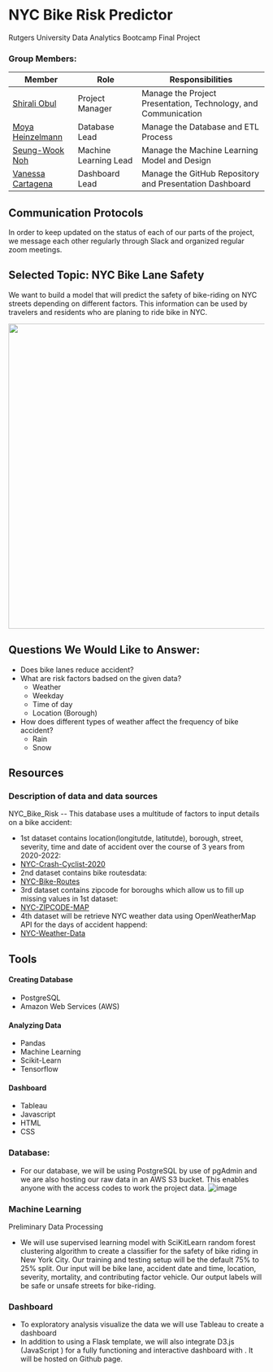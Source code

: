 # NYC Bike Risk Predictor
Rutgers University Data Analytics Bootcamp Final Project

### Group Members:
| Member               	| Role 	                 | Responsibilities                                                 |
|----------------------	|---------------------   | -------------                                                    |
| [Shirali Obul](https://github.com/ShiraliObul)|  Project Manager    	 |  Manage the Project Presentation, Technology, and Communication  |
| [Moya Heinzelmann](https://github.com/Moya112)    	|  Database Lead         |  Manage the Database and ETL Process                             |
| [Seung-Wook Noh](https://github.com/noahnohisalwaysgood)       	|  Machine Learning Lead |  Manage the Machine Learning Model and Design 	                |
| [Vanessa Cartagena](https://github.com/Vanessa-Cartagena)    	|  Dashboard Lead  	     |  Manage the GitHub Repository and Presentation Dashboard         

## Communication Protocols
In order to keep updated on the status of each of our parts of the project, we message each other regularly through Slack and organized regular zoom meetings.

## Selected Topic: NYC Bike Lane Safety
We want to build a model that will predict the safety of bike-riding on NYC streets depending on different factors.
This information can be used by travelers and residents who are planing to ride bike in NYC.

<p align="center">
<img width="800" height="600" src="https://user-images.githubusercontent.com/105958160/196839331-7d5f1036-e870-4102-8f4d-5f1e01ac739b.jpeg">
</p>

## Questions We Would Like to Answer:
- Does bike lanes reduce accident?
- What are risk factors badsed on the given data?
  - Weather
  - Weekday
  - Time of day
  - Location (Borough)
- How does different types of weather affect the frequency of bike accident?
  - Rain
  - Snow

## Resources 
### Description of data and data sources
NYC_Bike_Risk -- This database uses a multitude of factors to input details on a bike accident:
- 1st dataset contains location(longitutde, latitutde), borough, street, severity, time and date of accident over the course of 3 years from 2020-2022: 
- [NYC-Crash-Cyclist-2020](https://data.cityofnewyork.us/Public-Safety/Crash-Cyclist-2020/2kbb-e72t/data)
- 2nd dataset contains bike routesdata:
- [NYC-Bike-Routes](https://data.cityofnewyork.us/Transportation/New-York-City-Bike-Routes/7vsa-caz7)
- 3rd dataset contains zipcode for boroughs which allow us to fill up missing values in 1st dataset:
- [NYC-ZIPCODE-MAP](https://bklyndesigns.com/new-york-city-zip-code/#:~:text=Manhattan%3A%2010001%2D10282,11004%2D11109%2C%2011351%2D11697)
- 4th dataset will be retrieve NYC weather data using OpenWeatherMap API for the days of accident happend:
- [NYC-Weather-Data](https://openweathermap.org/city/5128581)


## Tools
#### Creating Database
- PostgreSQL
- Amazon Web Services (AWS)
#### Analyzing Data
- Pandas
- Machine Learning
- Scikit-Learn
- Tensorflow
#### Dashboard
- Tableau
- Javascript
- HTML
- CSS

### Database: 
- For our database, we will be using PostgreSQL by use of pgAdmin and we are also hosting our raw data in an AWS S3 bucket. This enables anyone with the access codes to work the project data.
![image](https://user-images.githubusercontent.com/105985796/196833444-2df3322e-5d16-4f90-b580-5caff7eca2cc.png)

### Machine Learning
Preliminary Data Processing 
- We will use supervised learning model with SciKitLearn random forest clustering algorithm to create a classifier for the safety of bike riding in New York City. Our training and testing setup will be the default 75% to 25% split. Our input will be bike lane, accident date and time, location, severity, mortality, and contributing factor vehicle. Our output labels will be safe or unsafe streets for bike-riding. 

### Dashboard
- To exploratory analysis visualize the data we will use Tableau to create a dashboard
- In addition to using a Flask template, we will also integrate D3.js (JavaScript ) for a fully functioning and interactive dashboard with . It will be hosted on Github page.


